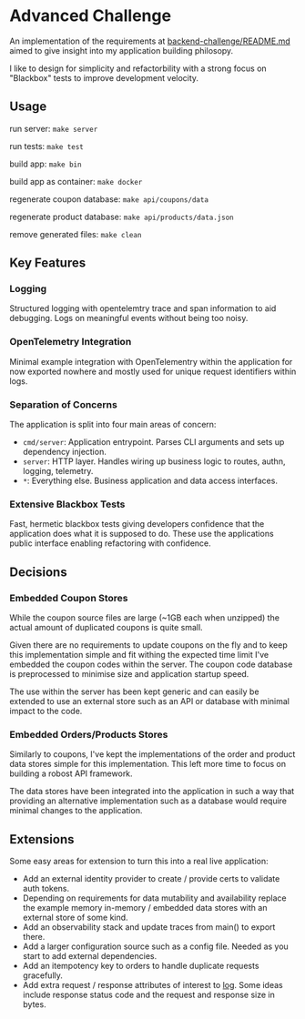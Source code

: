 # Advanced Challenge

An implementation of the requirements at [backend-challenge/README.md](https://github.com/oolio-group/kart-challenge/blob/advanced-challenge/backend-challenge/README.md) aimed to give insight into my application building philosopy.

I like to design for simplicity and refactorbility with a strong focus on "Blackbox" tests to improve development velocity.

## Usage

run server: `make server`

run tests: `make test`

build app: `make bin`

build app as container: `make docker`

regenerate coupon database: `make api/coupons/data`

regenerate product database: `make api/products/data.json`

remove generated files: `make clean`

## Key Features

### Logging
Structured logging with opentelemtry trace and span information to aid debugging. Logs on meaningful events without being too noisy.

### OpenTelemetry Integration
Minimal example integration with OpenTelementry within the application for now exported nowhere and mostly used for unique request identifiers within logs.

### Separation of Concerns
The application is split into four main areas of concern:
- `cmd/server`: Application entrypoint. Parses CLI arguments and sets up dependency injection.
- `server`: HTTP layer. Handles wiring up business logic to routes, authn, logging, telemetry.
- `*`: Everything else. Business application and data access interfaces.

### Extensive Blackbox Tests
Fast, hermetic blackbox tests giving developers confidence that the application does what it is supposed to do. These use the applications public interface enabling refactoring with confidence.

## Decisions

### Embedded Coupon Stores
While the coupon source files are large (~1GB each when unzipped) the actual amount of duplicated coupons is quite small.

Given there are no requirements to update coupons on the fly and to keep this implementation simple and fit withing the expected time limit I've embedded the coupon codes within the server. The coupon code database is preprocessed to minimise size and application startup speed.

The use within the server has been kept generic and can easily be extended to use an external store such as an API or database with minimal impact to the code.

### Embedded Orders/Products Stores
Similarly to coupons, I've kept the implementations of the order and product data stores simple for this implementation. This left more time to focus on building a robost API framework.

The data stores have been integrated into the application in such a way that providing an alternative implementation such as a database would require minimal changes to the application.

## Extensions
Some easy areas for extension to turn this into a real live application:
- Add an external identity provider to create / provide certs to validate auth tokens.
- Depending on requirements for data mutability and availability replace the example memory in-memory / embedded data stores with an external store of some kind.
- Add an observability stack and update traces from main() to export there.
- Add a larger configuration source such as a config file. Needed as you start to add external dependencies.
- Add an itempotency key to orders to handle duplicate requests gracefully.
- Add extra request / response attributes of interest to [log](./monitoring/log.go). Some ideas include response status code and the request and response size in bytes.

